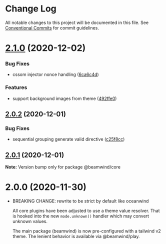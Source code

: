 # Change Log

All notable changes to this project will be documented in this file.
See [Conventional Commits](https://conventionalcommits.org) for commit guidelines.

# [2.1.0](https://github.com/kenoxa/beamwind/compare/@beamwind/core@2.0.2...@beamwind/core@2.1.0) (2020-12-02)

### Bug Fixes

- cssom injector nonce handling ([6ca6c4d](https://github.com/kenoxa/beamwind/commit/6ca6c4d6c5212a0a8bd734367f0768cd79541fb4))

### Features

- support background images from theme ([492ffe0](https://github.com/kenoxa/beamwind/commit/492ffe063197d4af1a6ea2daff89e8e43d0855ed))

## [2.0.2](https://github.com/kenoxa/beamwind/compare/@beamwind/core@2.0.1...@beamwind/core@2.0.2) (2020-12-01)

### Bug Fixes

- sequential grouping generate valid directive ([c25f8cc](https://github.com/kenoxa/beamwind/commit/c25f8cccc495606797d2ddd9512ef1e2f9326186))

## [2.0.1](https://github.com/kenoxa/beamwind/compare/@beamwind/core@2.0.0...@beamwind/core@2.0.1) (2020-12-01)

**Note:** Version bump only for package @beamwind/core

# 2.0.0 (2020-11-30)

- BREAKING CHANGE: rewrite to be strict by default like oceanwind

  All core plugins have been adjusted to use a theme value resolver. That
  is hooked into the new `mode.unknown()` handler which may convert
  unknown values.

  The main package (beamwind) is now pre-configured with a tailwind v2
  theme. The lenient behavior is available via @beamwind/play.

